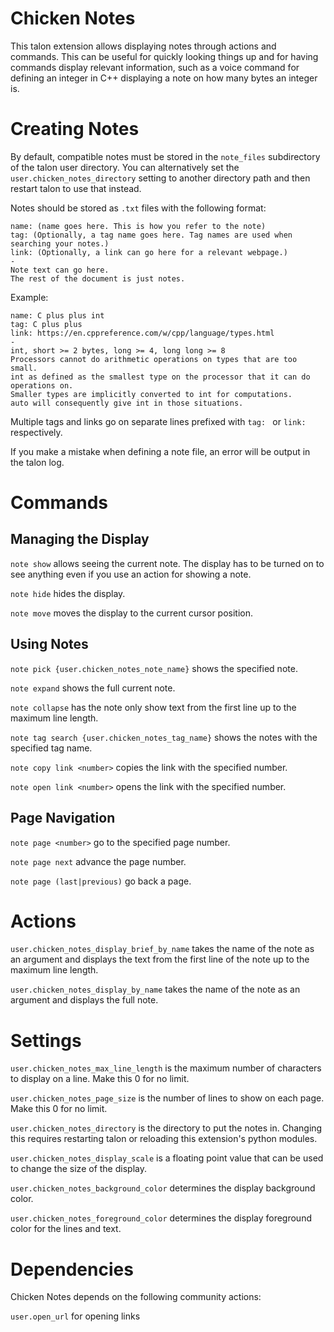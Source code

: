 # Chicken Notes
This talon extension allows displaying notes through actions and commands. This can be useful for quickly looking things up and for having commands display relevant information, such as a voice command for defining an integer in C++ displaying a note on how many bytes an integer is. 

# Creating Notes
By default, compatible notes must be stored in the `note_files` subdirectory of the talon user directory. You can alternatively set the `user.chicken_notes_directory` setting to another directory path and then restart talon to use that instead. 

Notes should be stored as `.txt` files with the following format:

```
name: (name goes here. This is how you refer to the note)
tag: (Optionally, a tag name goes here. Tag names are used when searching your notes.)
link: (Optionally, a link can go here for a relevant webpage.)
-
Note text can go here.
The rest of the document is just notes. 
```

Example:
```
name: C plus plus int
tag: C plus plus
link: https://en.cppreference.com/w/cpp/language/types.html
-
int, short >= 2 bytes, long >= 4, long long >= 8
Processors cannot do arithmetic operations on types that are too small.
int as defined as the smallest type on the processor that it can do operations on.
Smaller types are implicitly converted to int for computations.
auto will consequently give int in those situations. 
```

Multiple tags and links go on separate lines prefixed with `tag: ` or `link: ` respectively.

If you make a mistake when defining a note file, an error will be output in the talon log. 

# Commands
## Managing the Display

`note show` allows seeing the current note. The display has to be turned on to see anything even if you use an action for showing a note.

`note hide` hides the display.

`note move` moves the display to the current cursor position.

## Using Notes

`note pick {user.chicken_notes_note_name}` shows the specified note.

`note expand` shows the full current note.

`note collapse` has the note only show text from the first line up to the maximum line length. 

`note tag search {user.chicken_notes_tag_name}` shows the notes with the specified tag name. 

`note copy link <number>` copies the link with the specified number.

`note open link <number>` opens the link with the specified number.

## Page Navigation

`note page <number>` go to the specified page number.

`note page next` advance the page number.

`note page (last|previous)` go back a page.

# Actions
`user.chicken_notes_display_brief_by_name` takes the name of the note as an argument and displays the text from the first line of the note up to the maximum line length.

`user.chicken_notes_display_by_name` takes the name of the note as an argument and displays the full note.

# Settings
`user.chicken_notes_max_line_length` is the maximum number of characters to display on a line. Make this 0 for no limit.

`user.chicken_notes_page_size` is the number of lines to show on each page. Make this 0 for no limit.

`user.chicken_notes_directory` is the directory to put the notes in. Changing this requires restarting talon or reloading this extension's python modules.

`user.chicken_notes_display_scale` is a floating point value that can be used to change the size of the display.

`user.chicken_notes_background_color` determines the display background color.

`user.chicken_notes_foreground_color` determines the display foreground color for the lines and text. 

# Dependencies
Chicken Notes depends on the following community actions:

`user.open_url` for opening links

